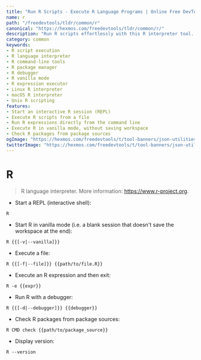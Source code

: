 ```yaml
---
title: "Run R Scripts - Execute R Language Programs | Online Free DevTools by Hexmos"
name: r
path: "/freedevtools/tldr/common/r"
canonical: "https://hexmos.com/freedevtools/tldr/common/r/"
description: "Run R scripts effortlessly with this R interpreter tool. Execute R code, debug programs, and manage R packages directly from the command line. Free online tool, no registration required."
category: common
keywords:
- R script execution
- R language interpreter
- R command-line tools
- R package manager
- R debugger
- R vanilla mode
- R expression executor
- Linux R interpreter
- macOS R interpreter
- Unix R scripting
features:
- Start an interactive R session (REPL)
- Execute R scripts from a file
- Run R expressions directly from the command line
- Execute R in vanilla mode, without saving workspace
- Check R packages from package sources
ogImage: "https://hexmos.com/freedevtools/t/tool-banners/json-utilities-banner.png"
twitterImage: "https://hexmos.com/freedevtools/t/tool-banners/json-utilities-banner.png"
---
```


# R

> R language interpreter.
> More information: <https://www.r-project.org>.

- Start a REPL (interactive shell):

`R`

- Start R in vanilla mode (i.e. a blank session that doesn't save the workspace at the end):

`R {{[-v|--vanilla]}}`

- Execute a file:

`R {{[-f|--file]}} {{path/to/file.R}}`

- Execute an R expression and then exit:

`R -e {{expr}}`

- Run R with a debugger:

`R {{[-d|--debugger]}} {{debugger}}`

- Check R packages from package sources:

`R CMD check {{path/to/package_source}}`

- Display version:

`R --version`
